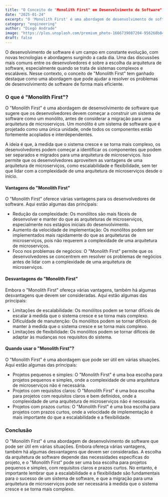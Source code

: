 ```yaml
---
title: "O Conceito de "Monolith First" em Desenvolvimento de Software"
date: "2025-01-24"
excerpt: "O 'Monolith First' é uma abordagem de desenvolvimento de software que pode ser útil em várias situações, mas requer uma avaliação cuidadosa das necessidades específicas do projeto."
category: "engineering"
author: "Diego Andrade"
image: "https://plus.unsplash.com/premium_photo-1666739087204-956268b843cd?q=80&w=1938&auto=format&fit=crop&ixlib=rb-4.0.3&ixid=M3wxMjA3fDB8MHxwaG90by1wYWdlfHx8fGVufDB8fHx8fA%3D%3D"
draft: false
---
```


O desenvolvimento de software é um campo em constante evolução, com novas tecnologias e abordagens surgindo a cada dia. Uma das discussões mais comuns entre os desenvolvedores é sobre a escolha da arquitetura de software, especialmente quando se trata de sistemas complexos e escaláveis. Nesse contexto, o conceito de "Monolith First" tem ganhado destaque como uma abordagem que pode ajudar a resolver os problemas de desenvolvimento de software de forma mais eficiente.

### O que é "Monolith First"?

O "Monolith First" é uma abordagem de desenvolvimento de software que sugere que os desenvolvedores devem começar a construir um sistema de software como um monólito, antes de considerar a migração para uma arquitetura de microserviços. Um monólito é um sistema de software que é projetado como uma única unidade, onde todos os componentes estão fortemente acoplados e interdependentes.

A ideia é que, à medida que o sistema cresce e se torna mais complexo, os desenvolvedores podem começar a identificar os componentes que podem ser separados e migrados para uma arquitetura de microserviços. Isso permite que os desenvolvedores aproveitem as vantagens de uma arquitetura de microserviços, como escalabilidade e flexibilidade, sem ter que lidar com a complexidade de uma arquitetura de microserviços desde o início.

#### Vantagens do "Monolith First"

O "Monolith First" oferece várias vantagens para os desenvolvedores de software. Aqui estão algumas das principais:

* Redução da complexidade: Os monólitos são mais fáceis de desenvolver e manter do que as arquiteturas de microserviços, especialmente nos estágios iniciais do desenvolvimento.
* Aumento da velocidade de implementação: Os monólitos podem ser implementados mais rapidamente do que as arquiteturas de microserviços, pois não requerem a complexidade de uma arquitetura de microserviços.
* Foco nos problemas de negócios: O "Monolith First" permite que os desenvolvedores se concentrem em resolver os problemas de negócios antes de lidar com a complexidade de uma arquitetura de microserviços.

#### Desvantagens do "Monolith First"

Embora o "Monolith First" ofereça várias vantagens, também há algumas desvantagens que devem ser consideradas. Aqui estão algumas das principais:

* Limitações de escalabilidade: Os monólitos podem se tornar difíceis de escalar à medida que o sistema cresce e se torna mais complexo.
* Dificuldade de manutenção: Os monólitos podem se tornar difíceis de manter à medida que o sistema cresce e se torna mais complexo.
* Limitações de flexibilidade: Os monólitos podem se tornar difíceis de adaptar às mudanças nos requisitos do sistema.

#### Quando usar o "Monolith First"?

O "Monolith First" é uma abordagem que pode ser útil em várias situações. Aqui estão algumas das principais:

* Projetos pequenos e simples: O "Monolith First" é uma boa escolha para projetos pequenos e simples, onde a complexidade de uma arquitetura de microserviços não é necessária.
* Projetos com requisitos claros: O "Monolith First" é uma boa escolha para projetos com requisitos claros e bem definidos, onde a complexidade de uma arquitetura de microserviços não é necessária.
* Projetos com prazos curtos: O "Monolith First" é uma boa escolha para projetos com prazos curtos, onde a velocidade de implementação é mais importante do que a escalabilidade e a flexibilidade.

### Conclusão

O "Monolith First" é uma abordagem de desenvolvimento de software que pode ser útil em várias situações. Embora ofereça várias vantagens, também há algumas desvantagens que devem ser consideradas. A escolha da arquitetura de software depende das necessidades específicas do projeto, e o "Monolith First" pode ser uma boa escolha para projetos pequenos e simples, com requisitos claros e prazos curtos. No entanto, é importante lembrar que a escalabilidade e a flexibilidade são fundamentais para o sucesso de um sistema de software, e que a migração para uma arquitetura de microserviços pode ser necessária à medida que o sistema cresce e se torna mais complexo.
